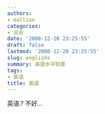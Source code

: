 ```yaml
---
authors:
- eallion
categories:
- 日志
date: '2008-12-20 23:25:55'
draft: false
lastmod: '2008-12-20 23:25:55'
slug: englishs
summary: 英语水平较差
tags:
- 英语
title: 英语
---
```


英语.?
不好...